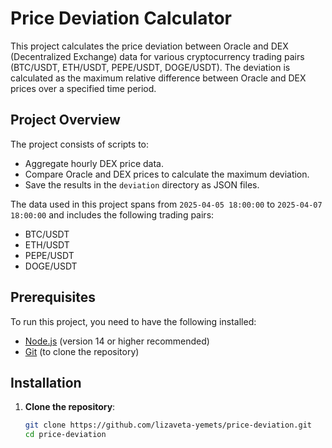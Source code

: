 # Price Deviation Calculator

This project calculates the price deviation between Oracle and DEX (Decentralized Exchange) data for various cryptocurrency trading pairs (BTC/USDT, ETH/USDT, PEPE/USDT, DOGE/USDT). The deviation is calculated as the maximum relative difference between Oracle and DEX prices over a specified time period.

## Project Overview

The project consists of scripts to:
- Aggregate hourly DEX price data.
- Compare Oracle and DEX prices to calculate the maximum deviation.
- Save the results in the `deviation` directory as JSON files.

The data used in this project spans from `2025-04-05 18:00:00` to `2025-04-07 18:00:00` and includes the following trading pairs:
- BTC/USDT
- ETH/USDT
- PEPE/USDT
- DOGE/USDT

## Prerequisites

To run this project, you need to have the following installed:
- [Node.js](https://nodejs.org/) (version 14 or higher recommended)
- [Git](https://git-scm.com/) (to clone the repository)

## Installation

1. **Clone the repository**:
   ```bash
   git clone https://github.com/lizaveta-yemets/price-deviation.git
   cd price-deviation
